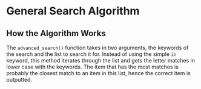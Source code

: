 # General Search Algorithm

## How the Algorithm Works

The ```advanced_search()``` function takes in two arguments, the keywords of the search and the list to search it for. Instead of using the simple ```in``` keyword, this method iterates through the list and gets the letter matches in lower case with the keywords. The item that has the most matches is probably the closest match to an item in this list, hence the correct item is outputted.

